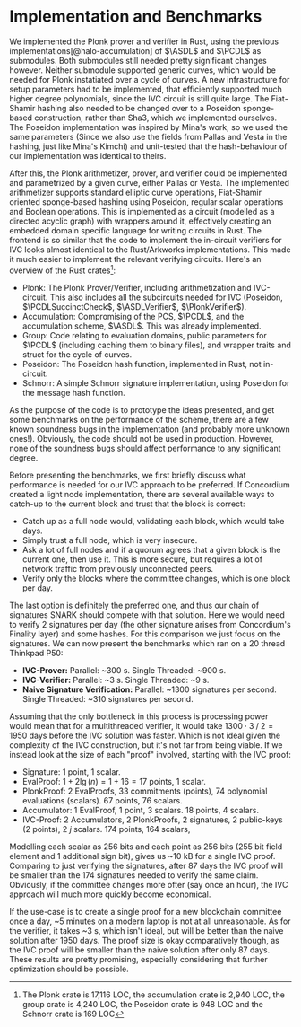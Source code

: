 # Implementation and Benchmarks

We implemented the Plonk prover and verifier in Rust, using the previous
implementations[@halo-accumulation] of $\ASDL$ and $\PCDL$ as submodules. Both
submodules still needed pretty significant changes however. Neither submodule
supported generic curves, which would be needed for Plonk instatiated
over a cycle of curves. A new infrastructure for setup parameters had to
be implemented, that efficiently supported much higher degree polynomials,
since the IVC circuit is still quite large. The Fiat-Shamir hashing also
needed to be changed over to a Poseidon sponge-based construction, rather
than Sha3, which we implemented ourselves. The Poseidon implementation was
inspired by Mina's work, so we used the same parameters (Since we also use
the fields from Pallas and Vesta in the hashing, just like Mina's Kimchi)
and unit-tested that the hash-behaviour of our implementation was identical
to theirs.

After this, the Plonk arithmetizer, prover, and verifier could be implemented
and parametrized by a given curve, either Pallas or Vesta. The implemented
arithmetizer supports standard elliptic curve operations, Fiat-Shamir oriented
sponge-based hashing using Poseidon, regular scalar operations and Boolean
operations. This is implemented as a circuit (modelled as a directed acyclic
graph) with wrappers around it, effectively creating an embedded domain
specific language for writing circuits in Rust. The frontend is so similar
that the code to implement the in-circuit verifiers for IVC looks almost
identical to the Rust/Arkworks implementations. This made it much easier to
implement the relevant verifying circuits. Here's an overview of the Rust
crates[^loc]:

- Plonk: The Plonk Prover/Verifier, including arithmetization
  and IVC-circuit. This also includes all the subcircuits needed for IVC
  (Poseidon, $\PCDLSuccinctCheck$, $\ASDLVerifier$, $\PlonkVerifier$).
- Accumulation: Compromising of the PCS, $\PCDL$, and the
  accumulation scheme, $\ASDL$. This was already implemented.
- Group: Code relating to evaluation domains, public parameters
  for $\PCDL$ (including caching them to binary files), and wrapper traits
  and struct for the cycle of curves.
- Poseidon: The Poseidon hash function, implemented in Rust,
  not in-circuit.
- Schnorr: A simple Schnorr signature implementation, using Poseidon
  for the message hash function.

As the purpose of the code is to prototype the ideas presented, and get some
benchmarks on the performance of the scheme, there are a few known soundness
bugs in the implementation (and probably more unknown ones!). Obviously,
the code should not be used in production. However, none of the soundness
bugs should affect performance to any significant degree. 

Before presenting the benchmarks, we first briefly discuss what performance
is needed for our IVC approach to be preferred. If Concordium created a light
node implementation, there are several available ways to catch-up to the
current block and trust that the block is correct:

- Catch up as a full node would, validating each block, which would take days.
- Simply trust a full node, which is very insecure.
- Ask a lot of full nodes and if a quorum agrees that a given block is the
  current one, then use it. This is more secure, but requires a lot of network
  traffic from previously unconnected peers.
- Verify only the blocks where the committee changes, which is one block per day.

The last option is definitely the preferred one, and thus our chain of
signatures SNARK should compete with that solution. Here we would need to
verify 2 signatures per day (the other signature arises from Concordium's
Finality layer) and some hashes. For this comparison we just focus on the
signatures. We can now present the benchmarks which ran on a 20 thread
Thinkpad P50:

- **IVC-Prover:** Parallel: ~300 s. Single Threaded: ~900 s.
- **IVC-Verifier:** Parallel: ~3 s. Single Threaded: ~9 s.
- **Naive Signature Verification:** Parallel: ~1300 signatures per
  second. Single Threaded: ~310 signatures per second.

Assuming that the only bottleneck in this process is processing power would
mean that for a multithreaded verifier, it would take $1300 \cdot 3 \; / \;
2 = 1950$ days before the IVC solution was faster. Which is not ideal given
the complexity of the IVC construction, but it's not far from being viable.
If we instead look at the size of each "proof" involved, starting with the
IVC proof:

- Signature: 1 point, 1 scalar.
- EvalProof: $1 + 2 \lg(n) = 1 + 16 = 17$ points, 1 scalar.
- PlonkProof: 2 EvalProofs, 33 commitments (points), 74 polynomial evaluations
  (scalars). 67 points, 76 scalars.
- Accumulator: 1 EvalProof, 1 point, 3 scalars. 18 points, 4 scalars.
- IVC-Proof: 2 Accumulators, 2 PlonkProofs, 2 signatures, 2 public-keys
  (2 points), 2 $j$ scalars. 174 points, 164 scalars,

Modelling each scalar as 256 bits and each point as 256 bits (255 bit field
element and 1 additional sign bit), gives us ~10 kB for a single IVC
proof. Comparing to just verifying the signatures, after 87 days the IVC
proof will be smaller than the 174 signatures needed to verify the same
claim. Obviously, if the committee changes more ofter (say once an hour),
the IVC approach will much more quickly become economical.

If the use-case is to create a single proof for a new blockchain committee
once a day, ~5 minutes on a modern laptop is not at all unreasonable. As
for the verifier, it takes ~3 s, which isn't ideal, but will be better than
the naive solution after 1950 days. The proof size is okay comparatively
though, as the IVC proof will be smaller than the naive solution after only
87 days. These results are pretty promising, especially considering that
further optimization should be possible.

[^loc]: The Plonk crate is 17,116 LOC, the accumulation crate is 2,940 LOC,
the group crate is 4,240 LOC, the Poseidon crate is 948 LOC and the Schnorr
crate is 169 LOC
